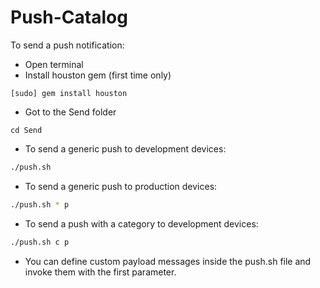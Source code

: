 # Push-Catalog

To send a push notification:

- Open terminal
- Install houston gem (first time only)

```
[sudo] gem install houston
```

- Got to the Send folder

```
cd Send
```

- To send a generic push to development devices:

```bash
./push.sh
```

- To send a generic push to production devices:

```bash
./push.sh * p
```

- To send a push with a category to development devices:

```bash
./push.sh c p
```

- You can define custom payload messages inside the push.sh file and invoke them with the first parameter.

